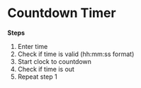 # Countdown Timer

**Steps**
1. Enter time
2. Check if time is valid (hh:mm:ss format)
3. Start clock to countdown
4. Check if time is out
5. Repeat step 1
